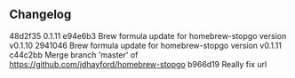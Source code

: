 ## Changelog

48d2f35 0.1.11
e94e6b3 Brew formula update for homebrew-stopgo version v0.1.10
2941046 Brew formula update for homebrew-stopgo version v0.1.11
c44c2bb Merge branch 'master' of https://github.com/jdhayford/homebrew-stopgo
b966d19 Really fix url
